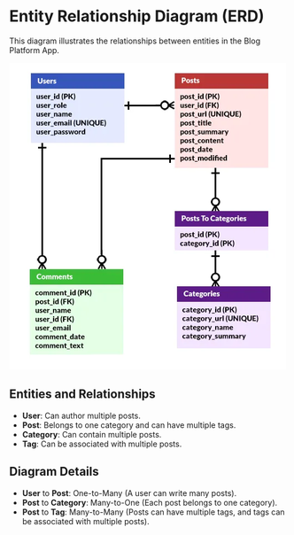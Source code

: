 # Entity Relationship Diagram (ERD)

This diagram illustrates the relationships between entities in the Blog Platform App.

![Blog Platform ERD](https://github.com/nayanmapara/Blog-Platform/blob/main/docs/images/blog-platform-erd.png)

## Entities and Relationships

- **User**: Can author multiple posts.
- **Post**: Belongs to one category and can have multiple tags.
- **Category**: Can contain multiple posts.
- **Tag**: Can be associated with multiple posts.

## Diagram Details

- **User** to **Post**: One-to-Many (A user can write many posts).
- **Post** to **Category**: Many-to-One (Each post belongs to one category).
- **Post** to **Tag**: Many-to-Many (Posts can have multiple tags, and tags can be associated with multiple posts).
